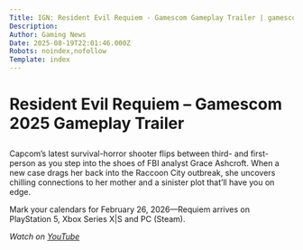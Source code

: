 ```yaml
---
Title: IGN: Resident Evil Requiem - Gamescom Gameplay Trailer | gamescom 2025
Description: 
Author: Gaming News
Date: 2025-08-19T22:01:46.000Z
Robots: noindex,nofollow
Template: index
---
```

<h1>
  
  
  Resident Evil Requiem – Gamescom 2025 Gameplay Trailer
</h1>

<p>Capcom’s latest survival-horror shooter flips between third- and first-person as you step into the shoes of FBI analyst Grace Ashcroft. When a new case drags her back into the Raccoon City outbreak, she uncovers chilling connections to her mother and a sinister plot that’ll have you on edge.</p>

<p>Mark your calendars for February 26, 2026—Requiem arrives on PlayStation 5, Xbox Series X|S and PC (Steam).</p>

<p><em>Watch on <a href="https://www.youtube.com/watch?v=19LGIQNmN4M" rel="noopener noreferrer">YouTube</a></em></p>


